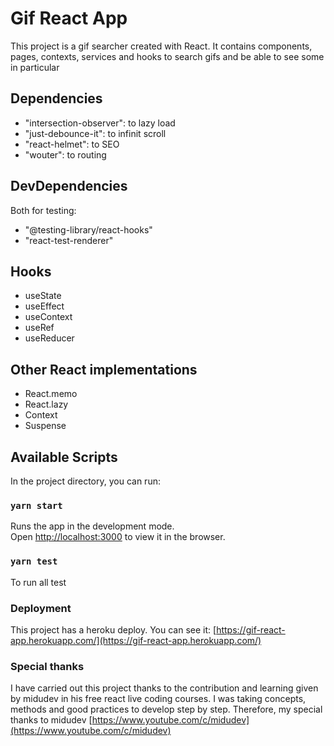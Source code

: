 # Gif React App

This project is a gif searcher created with React. It contains components, pages, contexts, services and hooks to search gifs and be able to see some in particular

## Dependencies

+ "intersection-observer": to lazy load
+ "just-debounce-it": to infinit scroll
+ "react-helmet": to SEO
+ "wouter": to routing

## DevDependencies

Both for testing:

+ "@testing-library/react-hooks"
+ "react-test-renderer"

## Hooks

+ useState
+ useEffect
+ useContext
+ useRef
+ useReducer

## Other React implementations

+ React.memo
+ React.lazy
+ Context
+ Suspense

## Available Scripts

In the project directory, you can run:

### `yarn start`

Runs the app in the development mode.\
Open [http://localhost:3000](http://localhost:3000) to view it in the browser.

### `yarn test`

To run all test

### Deployment

This project has a heroku deploy. You can see it: [https://gif-react-app.herokuapp.com/](https://gif-react-app.herokuapp.com/)


### Special thanks

I have carried out this project thanks to the contribution and learning given by midudev in his free react live coding courses. I was taking concepts, methods and good practices to develop step by step. Therefore, my special thanks to midudev [https://www.youtube.com/c/midudev](https://www.youtube.com/c/midudev)



